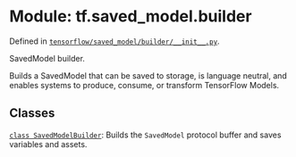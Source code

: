 <div itemscope itemtype="http://developers.google.com/ReferenceObject">
<meta itemprop="name" content="tf.saved_model.builder" />
<meta itemprop="path" content="Stable" />
</div>

# Module: tf.saved_model.builder



Defined in [`tensorflow/saved_model/builder/__init__.py`](https://www.tensorflow.org/code/tensorflow/saved_model/builder/__init__.py).

SavedModel builder.

Builds a SavedModel that can be saved to storage, is language neutral, and
enables systems to produce, consume, or transform TensorFlow Models.

## Classes

[`class SavedModelBuilder`](../../tf/saved_model/builder/SavedModelBuilder.md): Builds the `SavedModel` protocol buffer and saves variables and assets.

